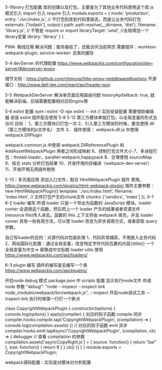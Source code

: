 5-1library 打包配置
库的创建以及打包，主要是为了其他业务代码使用这个库
js模式引入 
import 引入
require 引入
module.exports = {
  mode: 'production',
  entry: './src/index.js',
  // 不打包到库到代码里面去，而是让业务代码打包
  externals: ['lodash'],
  output:{
    path: path.resolve(__dirname, 'dist'),
    filename: 'library.js',
    // 不管是 require or import
    libraryTarget: 'umd',
    //全局增加一个library变量
    library: 'library'
  }
}

PWA: 离线应用
解决问题：服务器挂了，还能访问当前网页
需要插件：workbox-webpack-plugin,
service-worker: 另类的缓存

5-4 devServer 的代理配置
https://www.webpackjs.com/configuration/dev-server/#devserver-proxy

细节文档：https://github.com/chimurai/http-proxy-middleware#options
开源接口：http://www.dell-lee.com/react/api/header.json

5-5 WebpackDevServer 解决单页面应用路由问题
historyApifallback: true, 就能解决前端。后端需要配置相对应的nginx等

5-6 eslint 配置
npm i eslint -D 
npx eslint -- init
// 实际安装配置 需要借助编辑器 安装 eslint 插件配合使用
5-8  5-12
第三方模块单独打包，以全局变量的形式去访问
目标：
1、第三方模块只打包一次
2、引入第三方模块的时候，要去使用 dll（第三方模块的js文件名） 文件
3、
插件使用：
webpack.dll.js 中使用   webpack.DllPlugin 

webpack.common.js 中使用 webpack.DllReferencePlugin 和 AddAssetWebpackPlugin 
两者之间形成映射
6、控制打包文件大小
7、多进程打包：thread-loader，parallel-webpack,happypack
8、合理使用 sourceMap
9、结合 stats 分析打包结果
10、开发环境内存编译（webpack-dev-server）
11、开发环境无用插件剔除

5-13：多页面应用
添加入口文件，配合 HtmlWebpackPlugin 插件 使用。
https://www.webpackjs.com/plugins/html-webpack-plugin/
插件主要参数：
new HtmlWebpackPlugin({
  template: './src/index.html',
  filename: 'index.html',
  // 文件打包产生的chunk文件
  chunks: ['vendors', 'index']
  }),
6-1 6-2
loader 编写
所谓 loader 只是一个导出为函数的 JavaScript 模块。loader runner 会调用这个函数，然后把上一个 loader 产生的结果或者资源文件(resource file)传入进去。函数的 this 上下文将由 webpack 填充，并且 loader runner 具有一些有用方法，可以使 loader 改变为异步调用方式，或者获取 query 参数。

自己写loader的目的：对源代码对包装处理
1、代码异常捕获，不用嵌入业务代码
2、网站国际化配置：通过全局变量，改变特定字符代码包裹的内容{{title}}  一个全局变量为中文=> 替换成中文标题
loader-utils 使用
https://www.webpackjs.com/api/loaders/

6-3
plugin 编写
插件的编写是去编写一个类
https://www.webpackjs.com/api/plugins/

开启node debug 模式
package.json 中 scripts 配置 显示执行node文件 传递 node 参数
"debug": "node --inspect --inspect-brk node_modules/webpack/bin/webpack.js",
--inspect 开启node调试工具 --inspect-brk 执行时候第一行打一个断点

class CopyrightWebpackPlugin {
  constructor(options) {
    console.log(options)
  }
  apply(compiler) {
    对应的钩子函数 compile 同步
    compiler.hooks.compile.tap('CopyrightWebpackPlugin', (compilation) => {
      console.log(compilation.assets)
    })
    // 对应的钩子函数 emit 异步
    compiler.hooks.emit.tapAsync('CopyrightWebpackPlugin', (compilation, cb) => {
      debugger  // 查看 compilation 的参数 
      compilation.assets['asyncCopyRight.js'] = {
        source: function() {
          return "bai"
        },
        size: function() {
          return 8
        }
      }
      cb()
    })
  }
}
module.exports = CopyrightWebpackPlugin;

webpack源码配置：实际是对模块对分析配置